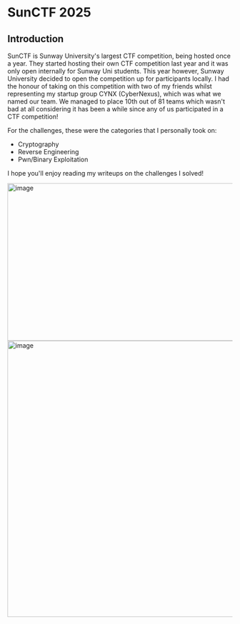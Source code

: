 # SunCTF 2025
## Introduction
SunCTF is Sunway University's largest CTF competition, being hosted once a year. They started hosting their own CTF competition last year and it was only open internally for Sunway Uni students.
This year however, Sunway University decided to open the competition up for participants locally. I had the honour of taking on this competition with two of my friends whilst
representing my startup group CYNX (CyberNexus), which was what we named our team. We managed to place 10th out of 81 teams which wasn't bad at all considering it has been a while since
any of us participated in a CTF competition!

For the challenges, these were the categories that I personally took on:
- Cryptography
- Reverse Engineering
- Pwn/Binary Exploitation

I hope you'll enjoy reading my writeups on the challenges I solved!

<img width="725" height="353" alt="image" src="https://github.com/user-attachments/assets/4e5084dd-ae68-400c-aac2-ba5fe195a667" />

<img width="569" height="619" alt="image" src="https://github.com/user-attachments/assets/23018921-4b34-4863-b42f-cf838af16748" />
